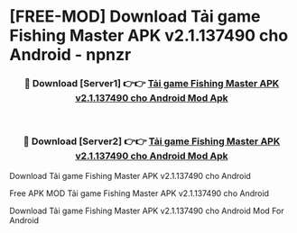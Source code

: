 # [FREE-MOD] Download Tải game Fishing Master APK v2.1.137490 cho Android - npnzr


<div align="center">
<h3>🔴 Download [Server1] 👉👉 <a href="https://apk-comot.site?title=Tải_game_Fishing_Master_APK_v2.1.137490_cho_Android">Tải game Fishing Master APK v2.1.137490 cho Android Mod Apk</a></h3><br>

<h3>🔴 Download [Server2] 👉👉 <a href="https://apk-comot.site?title=Tải_game_Fishing_Master_APK_v2.1.137490_cho_Android">Tải game Fishing Master APK v2.1.137490 cho Android Mod Apk</a></h3>
</div>



Download Tải game Fishing Master APK v2.1.137490 cho Android 

Free APK MOD Tải game Fishing Master APK v2.1.137490 cho Android 

Download Tải game Fishing Master APK v2.1.137490 cho Android Mod For Android
